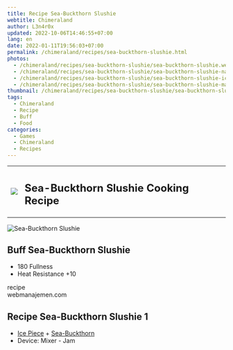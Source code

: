 ```yaml
---
title: Recipe Sea-Buckthorn Slushie
webtitle: Chimeraland
author: L3n4r0x
updated: 2022-10-06T14:46:55+07:00
lang: en
date: 2022-01-11T19:56:03+07:00
permalink: /chimeraland/recipes/sea-buckthorn-slushie.html
photos:
  - /chimeraland/recipes/sea-buckthorn-slushie/sea-buckthorn-slushie.webp
  - /chimeraland/recipes/sea-buckthorn-slushie/sea-buckthorn-slushie-name.webp
  - /chimeraland/recipes/sea-buckthorn-slushie/sea-buckthorn-slushie-icon.webp
  - /chimeraland/recipes/sea-buckthorn-slushie/sea-buckthorn-slushie-material.webp
thumbnail: /chimeraland/recipes/sea-buckthorn-slushie/sea-buckthorn-slushie.webp
tags:
  - Chimeraland
  - Recipe
  - Buff
  - Food
categories:
  - Games
  - Chimeraland
  - Recipes
---
```


<section id="bootstrap-wrapper">
  <link
    rel="stylesheet"
    href="https://cdn.statically.io/gh/dimaslanjaka/Web-Manajemen/40ac3225/css/bootstrap-4.5-wrapper.css"
  />
  <div class="row mb-2">
    <div class="col-md-12 mb-2">
      <table class="table" id="post-info">
        <tbody>
          <tr>
            <td>
              <img
                class="d-inline-block me-2"
                src="/chimeraland/recipes/sea-buckthorn-slushie/sea-buckthorn-slushie-icon.webp"
                width="auto"
                height="auto"
              />
            </td>
            <td><h1 class="fs-5">Sea-Buckthorn Slushie Cooking Recipe</h1></td>
          </tr>
        </tbody>
      </table>
    </div>
  </div>
  <div class="card mb-2">
    <div class="row g-0">
      <div class="col-sm-4 position-relative mb-2">
        <img
          src="/chimeraland/recipes/sea-buckthorn-slushie/sea-buckthorn-slushie-material.webp"
          class="card-img fit-cover w-100 h-100"
          alt="Sea-Buckthorn Slushie"
          data-fancybox="true"
        />
      </div>
      <div class="col-sm-8 mb-2">
        <div class="card-body">
          <h2 class="card-title fs-5">Buff Sea-Buckthorn Slushie</h2>
          <div class="card-text">
            <ul>
              <li>180 Fullness</li>
              <li>Heat Resistance +10</li>
            </ul>
          </div>
          <span class="badge rounded-pill bg-dark text-white">recipe</span>
        </div>
        <div class="card-footer text-end text-muted">webmanajemen.com</div>
      </div>
    </div>
  </div>
  <div class="row mb-2">
    <div class="col-12 col-lg-6 recipe-item mb-2">
      <div class="card">
        <div class="card-body">
          <h2 class="card-title fs-5">Recipe Sea-Buckthorn Slushie 1</h2>
          <div class="card-text">
            <ul>
              <li>
                <a
                  class="text-decoration-none"
                  href="/chimeraland/materials/ice-piece.html"
                  >Ice Piece</a
                ><span> + </span
                ><a
                  class="text-decoration-none"
                  href="/chimeraland/materials/sea-buckthorn.html"
                  >Sea-Buckthorn</a
                >
              </li>
              <li>Device: Mixer - Jam</li>
            </ul>
          </div>
        </div>
      </div>
    </div>
  </div>
</section>